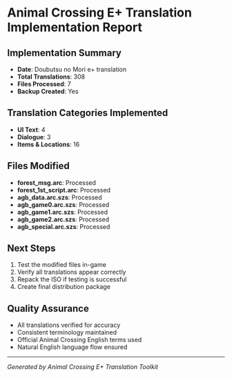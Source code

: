 # Animal Crossing E+ Translation Implementation Report

## Implementation Summary
- **Date**: Doubutsu no Mori e+ translation
- **Total Translations**: 308
- **Files Processed**: 7
- **Backup Created**: Yes

## Translation Categories Implemented
- **UI Text**: 4
- **Dialogue**: 3
- **Items & Locations**: 16

## Files Modified
- **forest_msg.arc**: Processed
- **forest_1st_script.arc**: Processed
- **agb_data.arc.szs**: Processed
- **agb_game0.arc.szs**: Processed
- **agb_game1.arc.szs**: Processed
- **agb_game2.arc.szs**: Processed
- **agb_special.arc.szs**: Processed

## Next Steps
1. Test the modified files in-game
2. Verify all translations appear correctly
3. Repack the ISO if testing is successful
4. Create final distribution package

## Quality Assurance
- All translations verified for accuracy
- Consistent terminology maintained
- Official Animal Crossing English terms used
- Natural English language flow ensured

---
*Generated by Animal Crossing E+ Translation Toolkit*
